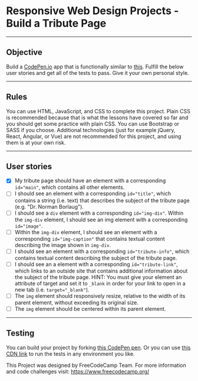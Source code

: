 # Responsive Web Design Projects - Build a Tribute Page

----
## Objective
Build a [CodePen.io](https://codepen.io/) app that is functionally similar to [this](https://codepen.io/freeCodeCamp/full/zNqgVx). Fulfill the below user stories and get all of the tests to pass. Give it your own personal style.

----
## Rules
You can use HTML, JavaScript, and CSS to complete this project. Plain CSS is recommended because that is what the lessons have covered so far and you should get some practice with plain CSS. You can use Bootstrap or SASS if you choose. Additional technologies (just for example jQuery, React, Angular, or Vue) are not recommended for this project, and using them is at your own risk.

----
## User stories
- [x] My tribute page should have an element with a corresponding ```id="main"```, which contains all other elements.
- [ ] I should see an element with a corresponding ```id="title"```, which contains a string (i.e. text) that describes the subject of the tribute page (e.g. "Dr. Norman Borlaug").
- [ ] I should see a ```div``` element with a corresponding ```id="img-div"```.
 Within the ```img-div``` element, I should see an img element with a corresponding ```id="image"```.
- [ ] Within the ```img-div``` element, I should see an element with a corresponding ```id="img-caption"``` that contains textual content describing the image shown in ```img-div```.
- [ ] I should see an element with a corresponding ```id="tribute-info"```, which contains textual content describing the subject of the tribute page.
- [ ] I should see an a element with a corresponding ```id="tribute-link"```, which links to an outside site that contains additional information about the subject of the tribute page. HINT: You must give your element an attribute of target and set it to ```_blank``` in order for your link to open in a new tab (i.e. ```target="_blank"```).
- [ ] The ```img``` element should responsively resize, relative to the width of its parent element, without exceeding its original size.
- [ ] The ```img``` element should be centered within its parent element.

----
## Testing
You can build your project by forking [this CodePen pen](https://codepen.io/freeCodeCamp/pen/MJjpwO). Or you can use [this CDN link](https://cdn.freecodecamp.org/testable-projects-fcc/v1/bundle.js.) to run the tests in any environment you like.

This Project was designed by FreeCodeCamp Team. For more information and code challenges visit: https://www.freecodecamp.org/
